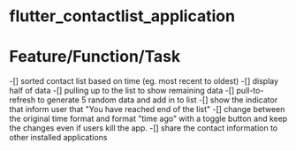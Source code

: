 # flutter_contactlist_application

# Feature/Function/Task
-[] sorted contact list based on time (eg. most recent to oldest)
-[] display half of data
-[] pulling up to the list to show remaining data
-[] pull-to-refresh to generate 5 random data and add in to list
-[] show the indicator that inform user that "You have reached end of the list"
-[] change between the original time format and format "time ago" with a toggle button and keep the changes even if users kill the app.
-[] share the contact information to other installed applications


